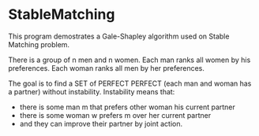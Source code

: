# StableMatching

This program demostrates a Gale-Shapley algorithm used on Stable Matching problem.

There is a group of n men and n women. Each man ranks all women by his preferences. 
                                       Each woman ranks all men by her preferences.

The goal is to find a SET of PERFECT PERFECT (each man and woman has a partner) without instability.
Instability means that:
- there is some man m that prefers other woman his current partner
- there is some woman w prefers m over her current partner
- and they can improve their partner by joint action.
